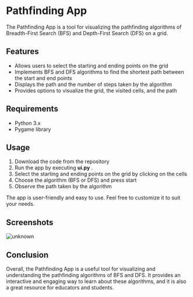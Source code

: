 # Pathfinding App

The Pathfinding App is a tool for visualizing the pathfinding algorithms of Breadth-First Search (BFS) and Depth-First Search (DFS) on a grid.

## Features

-   Allows users to select the starting and ending points on the grid
-   Implements BFS and DFS algorithms to find the shortest path between the start and end points
-   Displays the path and the number of steps taken by the algorithm
-   Provides options to visualize the grid, the visited cells, and the path

## Requirements

-   Python 3.x
-   Pygame library

## Usage

1.  Download the code from the repository
2.  Run the app by executing **ui.py** .
3.  Select the starting and ending points on the grid by clicking on the cells
4.  Choose the algorithm (BFS or DFS) and press start
5.  Observe the path taken by the algorithm

The app is user-friendly and easy to use. Feel free to customize it to suit your needs.

## Screenshots

![unknown](https://user-images.githubusercontent.com/96636678/178158363-13bcb98f-088d-4c53-b32c-34564880c72b.png)
## Conclusion

Overall, the Pathfinding App is a useful tool for visualizing and understanding the pathfinding algorithms of BFS and DFS. It provides an interactive and engaging way to learn about these algorithms, and it is also a great resource for educators and students.


